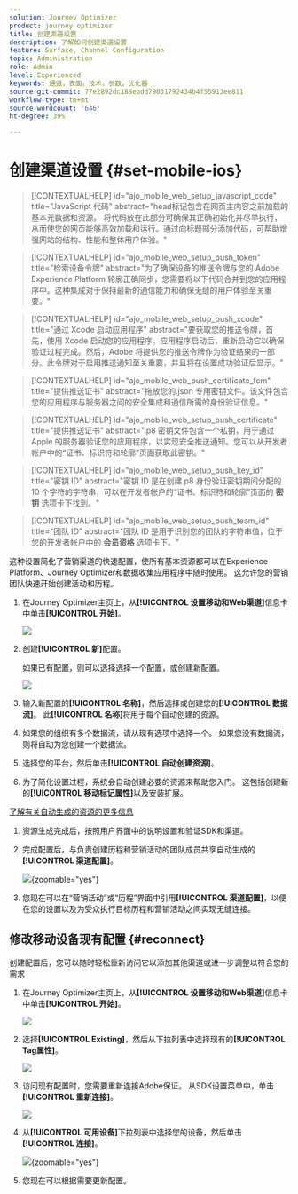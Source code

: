 ```yaml
---
solution: Journey Optimizer
product: journey optimizer
title: 创建渠道设置
description: 了解如何创建渠道设置
feature: Surface, Channel Configuration
topic: Administration
role: Admin
level: Experienced
keywords: 通道，表面，技术，参数，优化器
source-git-commit: 77e2892dc188ebdd79031792434b4f55913ee811
workflow-type: tm+mt
source-wordcount: '646'
ht-degree: 39%

---
```


# 创建渠道设置 {#set-mobile-ios}

>[!CONTEXTUALHELP]
>id="ajo_mobile_web_setup_javascript_code"
>title="JavaScript 代码"
>abstract="head标记包含在网页主内容之前加载的基本元数据和资源。 将代码放在此部分可确保其正确初始化并尽早执行，从而使您的网页能够高效加载和运行。通过向标题部分添加代码，可帮助增强网站的结构、性能和整体用户体验。"

>[!CONTEXTUALHELP]
>id="ajo_mobile_web_setup_push_token"
>title="检索设备令牌"
>abstract="为了确保设备的推送令牌与您的 Adobe Experience Platform 轮廓正确同步，您需要将以下代码合并到您的应用程序中。这种集成对于保持最新的通信能力和确保无缝的用户体验至关重要。"

>[!CONTEXTUALHELP]
>id="ajo_mobile_web_setup_push_xcode"
>title="通过 Xcode 启动应用程序"
>abstract="要获取您的推送令牌，首先，使用 Xcode 启动您的应用程序。应用程序启动后，重新启动它以确保验证过程完成。然后，Adobe 将提供您的推送令牌作为验证结果的一部分。此令牌对于启用推送通知至关重要，并且将在设置成功验证后显示。"

>[!CONTEXTUALHELP]
>id="ajo_mobile_web_push_certificate_fcm"
>title="提供推送证书"
>abstract="拖放您的.json 专用密钥文件。该文件包含您的应用程序与服务器之间的安全集成和通信所需的身份验证信息。"

>[!CONTEXTUALHELP]
>id="ajo_mobile_web_setup_push_certificate"
>title="提供推送证书"
>abstract=".p8 密钥文件包含一个私钥，用于通过 Apple 的服务器验证您的应用程序，以实现安全推送通知。您可以从开发者帐户中的“证书、标识符和轮廓”页面获取此密钥。"

>[!CONTEXTUALHELP]
>id="ajo_mobile_web_setup_push_key_id"
>title="密钥 ID"
>abstract="密钥 ID 是在创建 p8 身份验证密钥期间分配的 10 个字符的字符串，可以在开发者帐户的“证书、标识符和轮廓”页面的 **密钥** 选项卡下找到。"

>[!CONTEXTUALHELP]
>id="ajo_mobile_web_setup_push_team_id"
>title="团队 ID"
>abstract="团队 ID 是用于识别您的团队的字符串值，位于您的开发者帐户中的 **会员资格** 选项卡下。"


这种设置简化了营销渠道的快速配置，使所有基本资源都可以在Experience Platform、Journey Optimizer和数据收集应用程序中随时使用。 这允许您的营销团队快速开始创建活动和历程。

1. 在Journey Optimizer主页上，从&#x200B;**[!UICONTROL 设置移动和Web渠道]**&#x200B;信息卡中单击&#x200B;**[!UICONTROL 开始]**。

   ![](assets/guided-setup-config-1.png)

1. 创建&#x200B;**[!UICONTROL 新]**&#x200B;配置。

   如果已有配置，则可以选择选择一个配置，或创建新配置。

   ![](assets/guided-setup-config-2.png)

1. 输入新配置的&#x200B;**[!UICONTROL 名称]**，然后选择或创建您的&#x200B;**[!UICONTROL 数据流]**。 此&#x200B;**[!UICONTROL 名称]**&#x200B;将用于每个自动创建的资源。

1. 如果您的组织有多个数据流，请从现有选项中选择一个。 如果您没有数据流，则将自动为您创建一个数据流。

1. 选择您的平台，然后单击&#x200B;**[!UICONTROL 自动创建资源]**。

1. 为了简化设置过程，系统会自动创建必要的资源来帮助您入门。 这包括创建新的&#x200B;**[!UICONTROL 移动标记属性]**&#x200B;以及安装扩展。

[了解有关自动生成的资源的更多信息](set-mobile-config.md#auto-create-resources)

1. 资源生成完成后，按照用户界面中的说明设置和验证SDK和渠道。

1. 完成配置后，与负责创建历程和营销活动的团队成员共享自动生成的&#x200B;**[!UICONTROL 渠道配置]**。

   ![](assets/guided-setup-config-ios-8.png){zoomable="yes"}

1. 您现在可以在“营销活动”或“历程”界面中引用&#x200B;**[!UICONTROL 渠道配置]**，以便在您的设置以及为受众执行目标历程和营销活动之间实现无缝连接。

## 修改移动设备现有配置 {#reconnect}

创建配置后，您可以随时轻松重新访问它以添加其他渠道或进一步调整以符合您的需求

1. 在Journey Optimizer主页上，从&#x200B;**[!UICONTROL 设置移动和Web渠道]**&#x200B;信息卡中单击&#x200B;**[!UICONTROL 开始]**。

   ![](assets/guided-setup-config-1.png)

1. 选择&#x200B;**[!UICONTROL Existing]**，然后从下拉列表中选择现有的&#x200B;**[!UICONTROL Tag属性]**。

   ![](assets/guided-setup-config-ios-9.png)

1. 访问现有配置时，您需要重新连接Adobe保证。 从SDK设置菜单中，单击&#x200B;**[!UICONTROL 重新连接]**。

   ![](assets/guided-setup-config-ios-10.png)

1. 从&#x200B;**[!UICONTROL 可用设备]**&#x200B;下拉列表中选择您的设备，然后单击&#x200B;**[!UICONTROL 连接]**。

   ![](assets/guided-setup-config-ios-11.png){zoomable="yes"}

1. 您现在可以根据需要更新配置。

